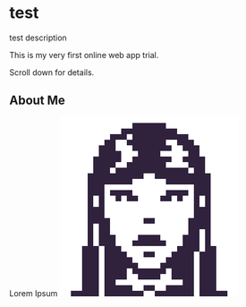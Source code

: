 # test
test description

This is my very first online web app trial.

Scroll down for details.

## About Me
Lorem Ipsum
![](images/portree.png)
